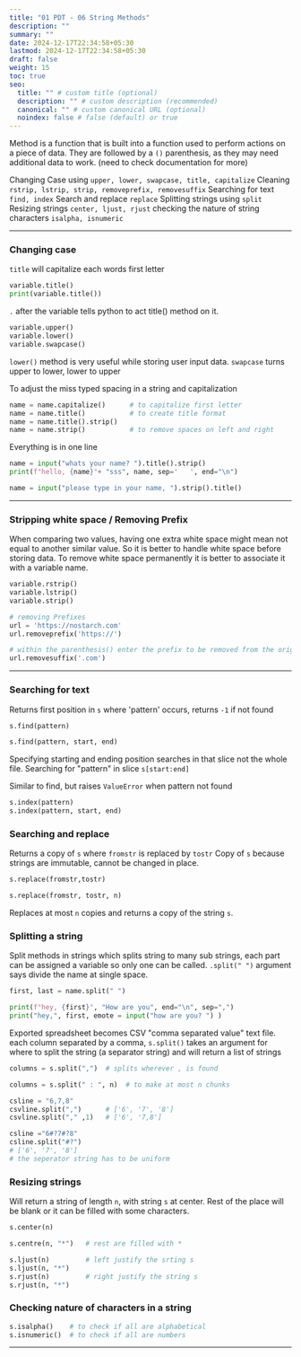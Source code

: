 ```yaml
---
title: "01 PDT - 06 String Methods"
description: ""
summary: ""
date: 2024-12-17T22:34:58+05:30
lastmod: 2024-12-17T22:34:58+05:30
draft: false
weight: 15
toc: true
seo:
  title: "" # custom title (optional)
  description: "" # custom description (recommended)
  canonical: "" # custom canonical URL (optional)
  noindex: false # false (default) or true
---
```




Method is a function that is built into a function used to perform actions on a piece of data.
They are followed by a `()` parenthesis, as they may need additional data to work. 
(need to check documentation for more)

Changing Case using `upper, lower, swapcase, title, capitalize`
Cleaning `rstrip, lstrip, strip, removeprefix, removesuffix`
Searching for text `find, index`
Search and replace `replace`
Splitting strings using `split`
Resizing strings `center, ljust, rjust`
checking the nature of string characters `isalpha, isnumeric`

___

### Changing case

`title` will capitalize each words first letter
```python
variable.title()    
print(variable.title())
```
`.` after the variable tells python to act title() method on it.

```python
variable.upper()
variable.lower()    
variable.swapcase()  
```
`lower()` method is very useful while storing user input data.
`swapcase` turns upper to lower, lower to upper

To adjust the miss typed spacing in a string and capitalization
```python
name = name.capitalize()      # to capitalize first letter
name = name.title()           # to create title format
name = name.title().strip()   
name = name.strip()           # to remove spaces on left and right
```

Everything is in one line
```python
name = input("whats your name? ").title().strip()
print(f"hello, {name}"+ "sss", name, sep='   ', end="\n")         

name = input("please type in your name, ").strip().title()
```

___

### Stripping white space / Removing Prefix

When comparing two values, having one extra white space might mean not equal to another similar value. So it is better to handle white space before storing data.
To remove white space permanently it is better to associate it with a variable name.
```python
variable.rstrip() 
variable.lstrip()
variable.strip()
```

```python
# removing Prefixes
url = 'https://nostarch.com'
url.removeprefix('https://')         

# within the parenthesis() enter the prefix to be removed from the original string
url.removesuffix('.com')
```


___

### Searching for text

Returns first position in `s` where 'pattern' occurs, returns `-1` if not found
```python
s.find(pattern)

s.find(pattern, start, end)
```
Specifying starting and ending position searches in that slice not the whole file.
Searching for "pattern" in slice `s[start:end]`

Similar to find, but raises `ValueError` when pattern not found
```python
s.index(pattern)
s.index(pattern, start, end)
```


### Searching and replace

Returns a copy of `s` where `fromstr` is replaced by `tostr`
Copy of `s` because strings are immutable, cannot be changed in place.
```python
s.replace(fromstr,tostr)

s.replace(fromstr, tostr, n)
```
Replaces at most `n` copies and returns a copy of the string `s`.


### Splitting a string

Split methods in strings which splits string to many sub strings, each part can be assigned a variable so only one can be called.
`.split(" ")` argument says divide the name at single space.
```python
first, last = name.split(" ")

print(f"hey, {first}", "How are you", end="\n", sep=",")
print("hey,", first, emote = input("how are you? ") )
```

Exported spreadsheet becomes CSV "comma separated value" text file. each column separated by a comma,
`s.split()` takes an argument for where to split the string (a separator string) and will return a list of strings
```python
columns = s.split(",")  # splits wherever , is found

columns = s.split(" : ", n)  # to make at most n chunks
```

```python
csline = "6,7,8"
csvline.split(",")      # ['6', '7', '8']
csvline.split("," ,1)   # ['6', '7,8']

csline ="6#?7#?8"
csline.split("#?")   
# ['6', '7', '8']
# the seperator string has to be uniform
```


### Resizing strings

Will return a string of length `n`, with string `s` at center. 
Rest of the place will be blank or it can be filled with some characters.
```python
s.center(n)

s.centre(n, "*")   # rest are filled with *

s.ljust(n)         # left justify the srting s
s.ljust(n, "*")
s.rjust(n)         # right justify the string s
s.rjust(n, "*")
```


### Checking nature of characters in a string

```python
s.isalpha()    # to check if all are alphabetical
s.isnumeric()  # to check if all are numbers
```



____
